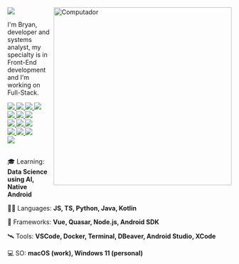 <a href="https://github.com/bryandbernhardt">
    <img src="https://img.shields.io/static/v1?label=Overview&message=bryandbernhardt&color=6909FA&style=for-the-badge&logo=GitHub&labelColor=323330">
</a>
    
<img src="https://raw.githubusercontent.com/MicaelliMedeiros/micaellimedeiros/master/image/computer-illustration.png" min-width="400px" max-width="400px" width="400px" align="right" alt="Computador">

<p> 
  I'm Bryan, developer and systems analyst, my specialty is in Front-End development and I'm working on Full-Stack.
</p>

<a href="https://github.com/bryandbernhardt">
    <!-- https://shields.io/badges -->
    <img src="https://img.shields.io/badge/Vue-323330?style=for-the-badge&logo=vue.js&logoColor=3EB480" />
    <img src="https://img.shields.io/badge/Quasar-323330?style=for-the-badge&logo=quasar&logoColor=16B7FB" />
    <img src="https://img.shields.io/badge/jest-323330?style=for-the-badge&logo=jest&logoColor=%23C21325" />
    <img src="https://img.shields.io/badge/Node.js-323330?style=for-the-badge&logo=node.js&logoColor=4AB04E" />
    <br />
    <img src="https://img.shields.io/badge/JavaScript-323330?style=for-the-badge&logo=javascript&logoColor=F7DF1E" />
    <img src="https://img.shields.io/badge/TypeScript-323330?style=for-the-badge&logo=typescript&logoColor=007ACB" />
    <img src="https://img.shields.io/badge/SASS-323330.svg?style=for-the-badge&logo=SASS&logoColor=hotpink" />
    <br />
    <img src="https://img.shields.io/badge/Docker-323330?style=for-the-badge&logo=docker&logoColor=0090E1" />
    <img src="https://img.shields.io/badge/Linux-323330.svg?style=for-the-badge&logo=linux&logoColor=white" />
    <img src="https://img.shields.io/badge/Mac%20OS-323330?style=for-the-badge&logo=apple&logoColor=white" />
    <br />
    <img src="https://img.shields.io/badge/GIT-323330.svg?style=for-the-badge&logo=git&logoColor=F74E27" />
    <img src="https://img.shields.io/badge/NPM-323330.svg?style=for-the-badge&logo=npm&logoColor=%23CB3837" />
    <img src="https://img.shields.io/badge/yarn-323330.svg?style=for-the-badge&logo=yarn&logoColor=%232C8EBB" />
    <br />
    <img src="https://img.shields.io/badge/android-323330?style=for-the-badge&logo=android&logoColor=%3DDA84" />
</a>

<br />
<br />

<p>
  🎓 Learning: <strong>Data Science using AI, Native Android</strong>
</p>

<p>
  🧑‍🚀 Languages: <strong>JS, TS, Python, Java, Kotlin</strong>
</p>

<p>
  🚀 Frameworks: <strong>Vue, Quasar, Node.js, Android SDK</strong>
</p>

<p>
  🛰️ Tools: <strong>VSCode, Docker, Terminal, DBeaver, Android Studio, XCode</strong>
</p>

<p>
  💻 SO: <strong>macOS (work), Windows 11 (personal)</strong>
</p>
